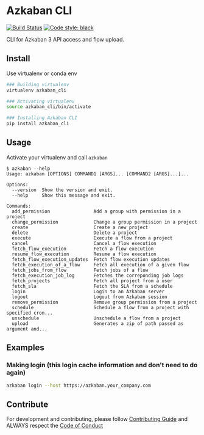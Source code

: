 # Azkaban CLI
[![Build Status](https://img.shields.io/travis/com/globocom/azkaban-cli?style=flat-square&labelColor=black&logo=travis&logoColor=white?branch=master)](https://travis-ci.com/globocom/azkaban-cli)
[![Code style: black](https://img.shields.io/badge/code%20style-black-000000.svg)](https://github.com/psf/black)

CLI for Azkaban 3 API access and flow upload.

## Install

Use virtualenv or conda env
```sh
### Building virtualenv
virtualenv azkaban_cli

### Activating virtualenv
source azkaban_cli/bin/activate

### Installing Azkaban CLI
pip install azkaban_cli
```

## Usage

Activate your virtualenv and call ```azkaban```

```
$ azkaban --help
Usage: azkaban [OPTIONS] COMMAND1 [ARGS]... [COMMAND2 [ARGS]...]...

Options:
  --version  Show the version and exit.
  --help     Show this message and exit.

Commands:
  add_permission                Add a group with permission in a project
  change_permission             Change a group permission in a project
  create                        Create a new project
  delete                        Delete a project
  execute                       Execute a flow from a project
  cancel                        Cancel a flow execution
  fetch_flow_execution          Fetch a flow execution
  resume_flow_execution         Resume a flow execution
  fetch_flow_execution_updates  Fetch flow execution updates
  fetch_execution_of_a_flow     Fetch all execution of a given flow
  fetch_jobs_from_flow          Fetch jobs of a flow
  fetch_execution_job_log       Fetches the correponding job logs
  fetch_projects                Fetch all project from a user
  fetch_sla                     Fetch the SLA from a schedule
  login                         Login to an Azkaban server
  logout                        Logout from Azkaban session
  remove_permission             Remove group permission from a project
  schedule                      Schedule a flow from a project with specified cron...
  unschedule                    Unschedule a flow from a project
  upload                        Generates a zip of path passed as argument and...
```

## Examples

### Making login (this login cache information and don't need to do again)

```sh
azkaban login --host https://azkaban.your_company.com
```

## Contribute

For development and contributing, please follow [Contributing Guide](https://github.com/globocom/azkaban-cli/blob/master/CONTRIBUTING.md) and ALWAYS respect the [Code of Conduct](https://github.com/globocom/azkaban-cli/blob/master/CODE_OF_CONDUCT.md)
